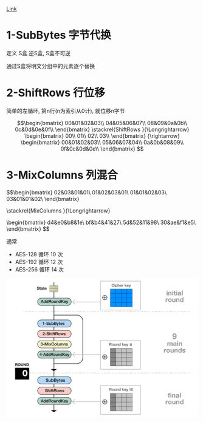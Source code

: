 [Link](https://www.cnblogs.com/xiehongfeng100/p/4315395.html)


# 1-SubBytes 字节代换
定义 S盒 逆S盒, S盒不可逆

通过S盒将明文分组中的元素逐个替换 
# 2-ShiftRows 行位移
简单的左循环, 第n行(n为索引从0计), 就位移n字节

$$\begin{bmatrix}
00&01&02&03\\
04&05&06&07\\
08&09&0a&0b\\
0c&0d&0e&0f\\
\end{bmatrix}  \stackrel{ShiftRows }{\Longrightarrow} 
\begin{bmatrix}
00\\
01\\
02\\
03\\
\end{bmatrix} {\rightarrow}
\begin{bmatrix}
00&01&02&03\\
05&06&07&04\\
0a&0b&08&09\\
0f&0c&0d&0e\\
\end{bmatrix}  
 $$


# 3-MixColumns 列混合

$$\begin{bmatrix}
02&03&01&01\\
01&02&03&01\\
01&01&02&03\\
03&01&01&02\\
\end{bmatrix}

 \stackrel{MixColumns }{\Longrightarrow} 

\begin{bmatrix}
d4&e0&b8&1e\\
bf&b4&41&27\\
5d&52&11&98\\
30&ae&f1&e5\\
\end{bmatrix}
$$


通常

- AES-128 循环 10 次
- AES-192 循环 12 次
- AES-256 循环 14 次

![Alt text](../../../../public/imgs/re_algorithm_aes_01.png)
